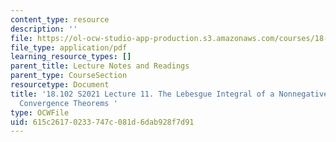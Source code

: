 ```yaml
---
content_type: resource
description: ''
file: https://ol-ocw-studio-app-production.s3.amazonaws.com/courses/18-102-introduction-to-functional-analysis-spring-2021/615c26170233747c081d6dab928f7d91_MIT18_102s21_lec11.pdf
file_type: application/pdf
learning_resource_types: []
parent_title: Lecture Notes and Readings
parent_type: CourseSection
resourcetype: Document
title: '18.102 S2021 Lecture 11. The Lebesgue Integral of a Nonnegative Function and
  Convergence Theorems '
type: OCWFile
uid: 615c2617-0233-747c-081d-6dab928f7d91
---
```

